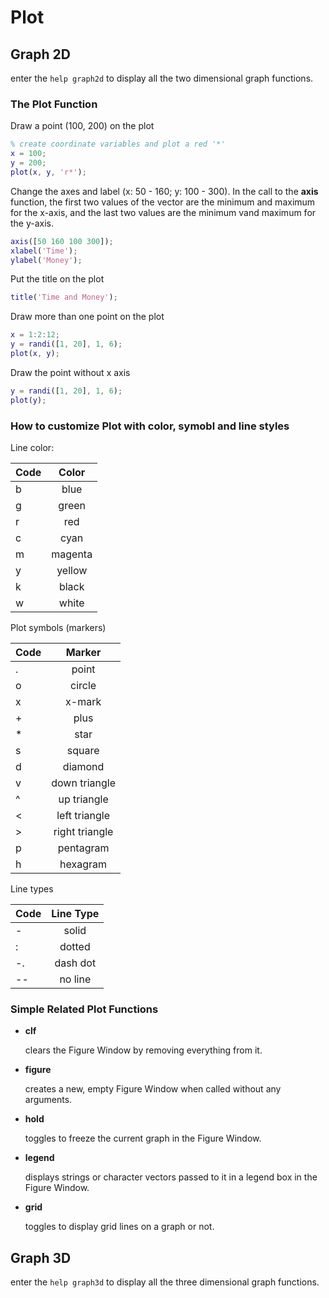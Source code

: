 # Plot

## Graph 2D

enter the `help graph2d` to display all the two dimensional graph functions.

### The Plot Function

Draw a point (100, 200) on the plot

```MATLAB
% create coordinate variables and plot a red '*'
x = 100;
y = 200;
plot(x, y, 'r*');
```

Change the axes and label (x: 50 - 160; y: 100 - 300). In the call to the **axis** function, the first two values of the vector are the minimum and maximum for the x-axis, and the last two values are the minimum vand maximum for the y-axis.

```MATLAB
axis([50 160 100 300]);
xlabel('Time');
ylabel('Money');
```

Put the title on the plot

```MATLAB
title('Time and Money');
```

Draw more than one point on the plot

```MATLAB
x = 1:2:12;
y = randi([1, 20], 1, 6);
plot(x, y);
```

Draw the point without x axis

```MATLAB
y = randi([1, 20], 1, 6);
plot(y);
```

### How to customize Plot with color, symobl and line styles

Line color:

| Code        | Color         |
| ------------|:-------------:|
| b           |  blue         |
| g           |  green        |
| r           |  red          |
| c           |  cyan         |
| m           |  magenta      |
| y           |  yellow       |
| k           |  black        |
| w           |  white        |

Plot symbols (markers)

| Code        | Marker           |
| ------------|:----------------:|
| .           |  point           |
| o           |  circle          |
| x           |  x-mark          |
| +           |  plus            |
| *           |  star            |
| s           |  square          |
| d           |  diamond         |
| v           |  down triangle   |
| ^           |  up triangle     |
| <           |  left triangle   |
| >           |  right triangle  |
| p           |  pentagram       |
| h           |  hexagram        |

Line types

| Code        | Line Type        |
| ------------|:----------------:|
| -           |  solid           |
| :           |  dotted          |
| -.          |  dash dot        |
| --          |  no line         |

### Simple Related Plot Functions

* **clf**

    clears the Figure Window by removing everything from it.

* **figure**

    creates a new, empty Figure Window when called without any arguments.

* **hold**

    toggles to freeze the current graph in the Figure Window.

* **legend**

    displays strings or character vectors passed to it in a legend box in the Figure Window.

* **grid**

    toggles to display grid lines on a graph or not.

## Graph 3D

enter the `help graph3d` to display all the three dimensional graph functions.